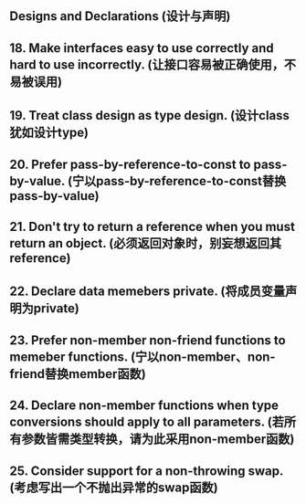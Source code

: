 ## Designs and Declarations (设计与声明)

## 18. Make interfaces easy to use correctly and hard to use incorrectly. (让接口容易被正确使用，不易被误用)

## 19. Treat class design as type design. (设计class犹如设计type)

## 20. Prefer pass-by-reference-to-const to pass-by-value. (宁以pass-by-reference-to-const替换pass-by-value)

## 21. Don't try to return a reference when you must return an object. (必须返回对象时，别妄想返回其reference)

## 22. Declare data memebers private. (将成员变量声明为private)

## 23. Prefer non-member non-friend functions to memeber functions. (宁以non-member、non-friend替换member函数)

## 24. Declare non-member functions when type conversions should apply to all parameters. (若所有参数皆需类型转换，请为此采用non-member函数)

## 25. Consider support for a non-throwing swap. (考虑写出一个不抛出异常的swap函数)
